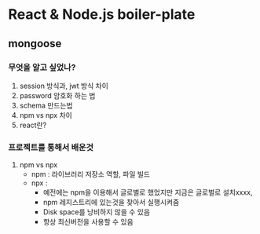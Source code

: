 # React & Node.js boiler-plate 
## mongoose 

### 무엇을 알고 싶었나?
1. session 방식과, jwt 방식 차이
2. password 암호화 하는 법
3. schema 만드는법
4. npm vs npx 차이 
5. react란?

### 프로젝트를 통해서 배운것
1. npm vs npx
   - npm : 라이브러리 저장소 역할, 파일 빌드 
   - npx :
     - 예전에는 npm을 이용해서 글로벌로 했었지만 지금은 글로벌로 설치xxxx, 
     - npm 레지스트리에 있는것을 찾아서 실행시켜줌
     - Disk space를 낭비하지 않을 수 있음
     - 항상 최신버전을 사용할 수 있음
   


